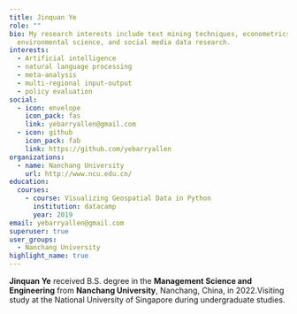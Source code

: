 ```yaml
---
title: Jinquan Ye
role: ""
bio: My research interests include text mining techniques, econometrics,
  environmental science, and social media data research.
interests:
  - Artificial intelligence
  - natural language processing
  - meta-analysis
  - multi-regional input-output
  - policy evaluation
social:
  - icon: envelope
    icon_pack: fas
    link: yebarryallen@gmail.com
  - icon: github
    icon_pack: fab
    link: https://github.com/yebarryallen
organizations:
  - name: Nanchang University
    url: http://www.ncu.edu.cn/
education:
  courses:
    - course: Visualizing Geospatial Data in Python
      institution: datacamp
      year: 2019
email: yebarryallen@gmail.com
superuser: true
user_groups:
  - Nanchang University
highlight_name: true
---
```

**Jinquan Ye** received B.S. degree in the **Management Science and Engineering** from **Nanchang University**, Nanchang, China, in 2022.Visiting study at the National University of Singapore during undergraduate studies.